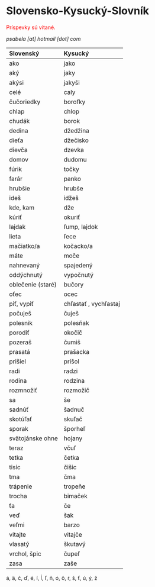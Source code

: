 # Slovensko-Kysucký-Slovník
<span style="color: red;">Príspevky sú vítané.</span>


*psabela [at] hotmail [dot] com*


Slovenský                           | Kysucký 
:-------                            | :------ 
ako                                 | jako 
aký                                 | jaky
akýsi                               | jakyši
celé                                | caly
čučoriedky                          | borofky
chlap                               | chlop
chudák                              | borok
dedina                              | džedžina
dieťa                               | džečisko
dievča                              | dzevka
domov                               | dudomu    
fúrik                               | točky
farár                               | panko
hrubšie                             | hrubše
ideš                                | idžeš
kde, kam                            | dže
kúriť                               | okuriť
lajdak                              | ľump, lajdok
lieta                               | ľece
mačiatko/a                          | kočacko/a
máte                                | moče
nahnevaný                           | spajedený
oddýchnutý                          | vypočnutý
oblečenie (staré)                   | bučory
oťec                                | ocec
piť, vypiť                          | chľastať , vychľastaj 
počuješ                             | čuješ
polesnik                            | polesňak
porodiť                             | okočič
pozeraš                             | čumiš 
prasatá                             | prašacka
prišiel                             | prišol
radi                                | radzi
rodina                              | rodzina
rozmnožiť                           | rozmožič
sa                                  | še
sadnúť                              | šadnuč
skotúľať                            | skuľač
sporak                              | šporheľ
svätojánske ohne                    | hojany
teraz                               | včuľ 
tetka                               | četka
tisíc                               | čišic
tma                                 | čma
trápenie                            | tropeňe
trocha                              | bimaček 
ťa                                  | če
veď                                 | šak
veľmi                               | barzo
vitajte                             | vitajče 
vlasatý                             | škutavý
vrchol, špic                        | čupeľ 
zasa                                | zaše



á, ä, č, ď, é, í, ĺ, ľ, ň, ó, ô, ŕ, š, ť, ú, ý, ž
    